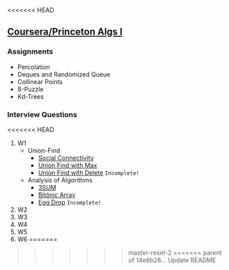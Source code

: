 <<<<<<< HEAD
## [Coursera/Princeton Algs I](https://www.coursera.org/learn/algorithms-part1)

### Assignments
  * Percolation
  * Deques and Randomized Queue
  * Collinear Points
  * 8-Puzzle
  * Kd-Trees
  
### Interview Questions
<<<<<<< HEAD
1. W1
   * Union-Find
     - [Social Connectivity](https://github.com/PedroASA/AlgsI/tree/IntQuestW1/InterviewQuestions/W1/UnionFind/EX1)
     - [Union Find with Max](https://github.com/PedroASA/AlgsI/tree/IntQuestW1/InterviewQuestions/W1/Union-Find/EX2)
     - [Union Find with Delete](https://github.com/PedroASA/AlgsI/tree/IntQuestW1/InterviewQuestions/W1/Union-Find/EX3) ``` Incomplete! ```
   * Analysis of Algorithms
     - [3SUM](https://github.com/PedroASA/AlgsI/tree/IntQuestW1/InterviewQuestions/W1/AnalysisOfAlgorithms/Ex1)
     - [Bitônic Array](https://github.com/PedroASA/AlgsI/tree/IntQuestW1/InterviewQuestions/W1/AnalysisOfAlgorithms/Ex2)
     - [Egg Drop](https://github.com/PedroASA/AlgsI/tree/IntQuestW1/InterviewQuestions/W1/AnalysisOfAlgorithms/Ex3) ``` Incomplete! ```
2. W2
3. W3
4. W4
5. W5
6. W6
=======

>>>>>>> master-reset-2
=======
>>>>>>> parent of 14e8b28... Update README

